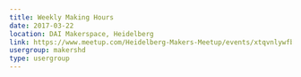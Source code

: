 ```yaml
---
title: Weekly Making Hours
date: 2017-03-22
location: DAI Makerspace, Heidelberg
link: https://www.meetup.com/Heidelberg-Makers-Meetup/events/xtqvnlywfbdc/
usergroup: makershd
type: usergroup
---
```

